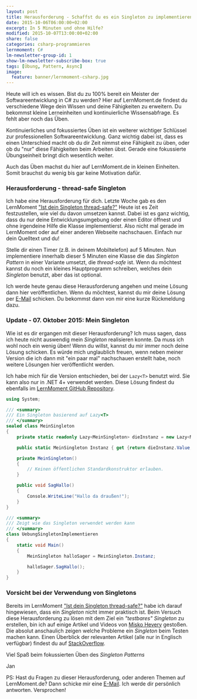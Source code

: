 ```yaml
---
layout: post
title: Herausforderung - Schaffst du es ein Singleton zu implementieren?
date: 2015-10-06T06:00:00+02:00
excerpt: In 5 Minuten und ohne Hilfe?
modified: 2015-10-07T13:00:00+02:00
share: false
categories: csharp-programmieren
lernmoment: C#
lm-newsletter-group-id: 1
show-lm-newsletter-subscribe-box: true
tags: [Übung, Pattern, Async]
image:
  feature: banner/lernmoment-csharp.jpg
---
```


Heute will ich es wissen. Bist du zu 100% bereit ein Meister der Softwareentwicklung in C# zu werden? Hier auf LernMoment.de findest du verschiedene Wege dein Wissen und deine Fähigkeiten zu erweitern. Du bekommst kleine Lerneinheiten und kontinuierliche Wissensabfrage. Es fehlt aber noch das Üben.

Kontinuierliches und fokussiertes Üben ist ein weiterer wichtiger Schlüssel zur professionellen Softwareentwicklung. Ganz wichtig dabei ist, dass es einen Unterschied macht ob du dir Zeit nimmst eine Fähigkeit zu üben, oder ob du "nur" diese Fähigkeiten beim Arbeiten übst. Gerade eine fokussierte Übungseinheit bringt dich wesentlich weiter.

Auch das Üben machst du hier auf LernMoment.de in kleinen Einheiten. Somit brauchst du wenig bis gar keine Motivation dafür. 

### Herausforderung - thread-safe Singleton

Ich habe eine Herausforderung für dich. Letzte Woche gab es den LernMoment ["Ist dein Singleton thread-safe?"](/csharp-programmieren/ist-dein-singleton-thread-safe/) Heute ist es Zeit festzustellen, wie viel du davon umsetzen kannst. Dabei ist es ganz wichtig, dass du nur deine Entwicklungsumgebung oder einen Editor öffnest und ohne irgendeine Hilfe die Klasse implementierst. Also nicht mal gerade im LernMoment oder auf einer anderen Webseite nachschauen. Einfach nur dein Quelltext und du!

Stelle dir einen Timer (z.B. in deinem Mobiltelefon) auf 5 Minuten. Nun implementiere innerhalb dieser 5 Minuten eine Klasse die das *Singleton Pattern* in einer Variante umsetzt, die *thread-safe* ist. Wenn du möchtest kannst du noch ein kleines Hauptprogramm schreiben, welches dein *Singleton* benutzt, aber das ist optional.

Ich werde heute genau diese Herausforderung angehen und meine Lösung dann hier veröffentlichen. Wenn du möchtest, kannst du mir deine Lösung per [E-Mail](mailto:jan@lernmoment.de) schicken. Du bekommst dann von mir eine kurze Rückmeldung dazu.

### Update - 07. Oktober 2015: Mein Singleton

Wie ist es dir ergangen mit dieser Herausforderung? Ich muss sagen, dass ich heute nicht auswendig mein *Singleton* realisieren konnte. Da muss ich wohl noch ein wenig üben! Wenn du willst, kannst du mir immer noch deine Lösung schicken. Es würde mich unglaublich freuen, wenn neben meiner Version die ich dann mit "ein paar mal" nachschauen erstellt habe, noch weitere Lösungen hier veröffentlicht werden.

Ich habe mich für die Version entschieden, bei der `Lazy<T>` benutzt wird. Sie kann also nur in .NET 4+ verwendet werden. Diese Lösung findest du ebenfalls im [LernMoment GitHub Repository](https://github.com/LernMoment/csharp/tree/master/Singleton).

```cs
using System;

/// <summary>
/// Ein Singleton basierend auf Lazy<T>
/// </summary>
sealed class MeinSingleton
{
	private static readonly Lazy<MeinSingleton> dieInstanz = new Lazy<MeinSingleton>(() => new MeinSingleton());

	public static MeinSingleton Instanz { get {return dieInstanz.Value;}}

	private MeinSingleton()
	{
		// Keinen öffentlichen Standardkonstruktor erlauben.
	}

	public void SagHallo()
	{
		Console.WriteLine("Hallo da draußen!");
	}
}

/// <summary>
/// Zeigt wie das Singleton verwendet werden kann
/// </summary>
class UebungSingletonImplementieren
{
	static void Main()
	{
		MeinSingleton halloSager = MeinSingleton.Instanz;

		halloSager.SagHallo();
	}
}
```

### Vorsicht bei der Verwendung von Singletons

Bereits im LernMoment ["Ist dein Singleton thread-safe?"](/csharp-programmieren/ist-dein-singleton-thread-safe/) habe ich darauf hingewiesen, dass ein *Singleton* nicht immer praktisch ist. Beim Versuch diese Herausforderung zu lösen mit dem Ziel ein *"testbares" Singleton* zu erstellen, bin ich auf einige Artikel und Videos von [Misko Hevery](http://misko.hevery.com/about/) gestoßen. Die absolut anschaulich zeigen welche Probleme ein *Singleton* beim Testen machen kann. Einen Überblick der relevanten Artikel (alle nur in Englisch verfügbar) findest du auf [StackOverflow](http://stackoverflow.com/a/2085988/5258906).

Viel Spaß beim fokussierten Üben des *Singleton Patterns*

Jan


PS: Hast du Fragen zu dieser Herausforderung, oder anderen Themen auf LernMoment.de? Dann schicke mir eine [E-Mail](mailto:jan@lernmoment.de). Ich werde dir persönlich antworten. Versprochen!
